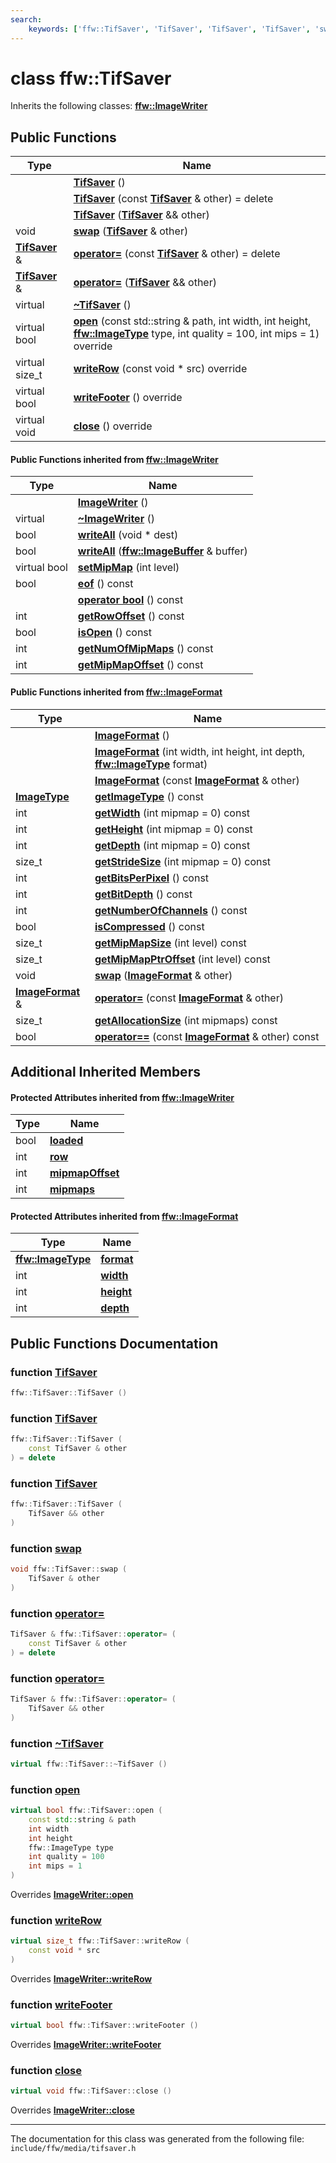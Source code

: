 ```yaml
---
search:
    keywords: ['ffw::TifSaver', 'TifSaver', 'TifSaver', 'TifSaver', 'swap', 'operator=', 'operator=', '~TifSaver', 'open', 'writeRow', 'writeFooter', 'close', 'ImageWriter', '~ImageWriter', 'open', 'close', 'writeRow', 'writeAll', 'writeAll', 'setMipMap', 'writeFooter', 'eof', 'operator bool', 'getRowOffset', 'isOpen', 'getNumOfMipMaps', 'getMipMapOffset', 'ImageFormat', 'ImageFormat', 'ImageFormat', 'getImageType', 'getWidth', 'getHeight', 'getDepth', 'getStrideSize', 'getBitsPerPixel', 'getBitDepth', 'getNumberOfChannels', 'isCompressed', 'getMipMapSize', 'getMipMapPtrOffset', 'swap', 'operator=', 'getAllocationSize', 'operator==']
---
```


# class ffw::TifSaver



Inherits the following classes: **[ffw::ImageWriter](classffw_1_1_image_writer.md)**

## Public Functions

|Type|Name|
|-----|-----|
||[**TifSaver**](classffw_1_1_tif_saver.md#1a289e655d285120c39e9339eb6e36f402) () |
||[**TifSaver**](classffw_1_1_tif_saver.md#1ab2c55111cdfebb285f1820229099d9eb) (const **[TifSaver](classffw_1_1_tif_saver.md)** & other) = delete |
||[**TifSaver**](classffw_1_1_tif_saver.md#1ade76a64ac70abdb28a1adc0d7511556c) (**[TifSaver](classffw_1_1_tif_saver.md)** && other) |
|void|[**swap**](classffw_1_1_tif_saver.md#1a032dab91333a6fa19e32a3e09c98399f) (**[TifSaver](classffw_1_1_tif_saver.md)** & other) |
|**[TifSaver](classffw_1_1_tif_saver.md)** &|[**operator=**](classffw_1_1_tif_saver.md#1aeb6fad00b094d64884e43c4c3d457dd7) (const **[TifSaver](classffw_1_1_tif_saver.md)** & other) = delete |
|**[TifSaver](classffw_1_1_tif_saver.md)** &|[**operator=**](classffw_1_1_tif_saver.md#1aa52ff6d1e0b00827cf5f8c90fb974347) (**[TifSaver](classffw_1_1_tif_saver.md)** && other) |
|virtual |[**~TifSaver**](classffw_1_1_tif_saver.md#1a693fec65b353a7d66af426537858f5ae) () |
|virtual bool|[**open**](classffw_1_1_tif_saver.md#1a698c92b23f86aa12500d322729e11768) (const std::string & path, int width, int height, **[ffw::ImageType](namespaceffw.md#1a92226423d9aa0edfe0ca1dde2141e028)** type, int quality = 100, int mips = 1) override |
|virtual size\_t|[**writeRow**](classffw_1_1_tif_saver.md#1a32e9a9fc61d03d0d66eb0ff7d95dd824) (const void \* src) override |
|virtual bool|[**writeFooter**](classffw_1_1_tif_saver.md#1ab7098f95c4280a8a318fc802436c904c) () override |
|virtual void|[**close**](classffw_1_1_tif_saver.md#1aaa90881de76dc35ec72708dd81e9f88c) () override |


#### Public Functions inherited from [ffw::ImageWriter](classffw_1_1_image_writer.md)

|Type|Name|
|-----|-----|
||[**ImageWriter**](classffw_1_1_image_writer.md#1a0fd08e680ce039ae73f95aee64496987) () |
|virtual |[**~ImageWriter**](classffw_1_1_image_writer.md#1ace63bec05eb60104b74de3a870eec386) () |
|bool|[**writeAll**](classffw_1_1_image_writer.md#1a95934c31ae9550a2a0a57c2b352a80bc) (void \* dest) |
|bool|[**writeAll**](classffw_1_1_image_writer.md#1ac1271761a010069b418d157e7ea4cea3) (**[ffw::ImageBuffer](classffw_1_1_image_buffer.md)** & buffer) |
|virtual bool|[**setMipMap**](classffw_1_1_image_writer.md#1ac261ab25f1985989831105d3cbcf81e8) (int level) |
|bool|[**eof**](classffw_1_1_image_writer.md#1a5b1c288ec150d346cf0b15cb59f2d61f) () const |
||[**operator bool**](classffw_1_1_image_writer.md#1ab54e10e6ab91958cee30ddfd7949830a) () const |
|int|[**getRowOffset**](classffw_1_1_image_writer.md#1a65502c51bc454d2829ce3482d206a1e8) () const |
|bool|[**isOpen**](classffw_1_1_image_writer.md#1afc935a20677f4f310088dc831b302eb3) () const |
|int|[**getNumOfMipMaps**](classffw_1_1_image_writer.md#1a5caee208812977bba6514290f10acbba) () const |
|int|[**getMipMapOffset**](classffw_1_1_image_writer.md#1a093d6cc0ba73b35b3741167a362c47a4) () const |


#### Public Functions inherited from [ffw::ImageFormat](classffw_1_1_image_format.md)

|Type|Name|
|-----|-----|
||[**ImageFormat**](classffw_1_1_image_format.md#1a5c2552e2129595fdb74923e00f3f51e1) () |
||[**ImageFormat**](classffw_1_1_image_format.md#1a0d214d9324cce891461d07b30be64c34) (int width, int height, int depth, **[ffw::ImageType](namespaceffw.md#1a92226423d9aa0edfe0ca1dde2141e028)** format) |
||[**ImageFormat**](classffw_1_1_image_format.md#1a292f274f857b9da281b9ccb17d07b9ef) (const **[ImageFormat](classffw_1_1_image_format.md)** & other) |
|**[ImageType](namespaceffw.md#1a92226423d9aa0edfe0ca1dde2141e028)**|[**getImageType**](classffw_1_1_image_format.md#1a1bb0e2d7c7916dc840516e97b0fe27d1) () const |
|int|[**getWidth**](classffw_1_1_image_format.md#1af8aa5a20fe893f3289a26b1bc52c1a43) (int mipmap = 0) const |
|int|[**getHeight**](classffw_1_1_image_format.md#1a73e22a919bf12a2207d65496398a6a5f) (int mipmap = 0) const |
|int|[**getDepth**](classffw_1_1_image_format.md#1ae162bf4b48f3dd2e2d7739c927a779b8) (int mipmap = 0) const |
|size\_t|[**getStrideSize**](classffw_1_1_image_format.md#1a55de6ea2325fc284e2fbd027146a53ee) (int mipmap = 0) const |
|int|[**getBitsPerPixel**](classffw_1_1_image_format.md#1a4926378546cb727ad4930fa5797ddd83) () const |
|int|[**getBitDepth**](classffw_1_1_image_format.md#1a07c9771437ef7bfaabe3f51164a99eac) () const |
|int|[**getNumberOfChannels**](classffw_1_1_image_format.md#1a388b531a9ea109266cfc2509e79f6751) () const |
|bool|[**isCompressed**](classffw_1_1_image_format.md#1a6c4430f5cfc51120bfc04008bcdb6210) () const |
|size\_t|[**getMipMapSize**](classffw_1_1_image_format.md#1ac8967d7bd7b6b300e2a8c3ff6b6dfd88) (int level) const |
|size\_t|[**getMipMapPtrOffset**](classffw_1_1_image_format.md#1a95be015bde6130bcf6d27472b74f555e) (int level) const |
|void|[**swap**](classffw_1_1_image_format.md#1a1f855dd5b248274b53766a81102d583d) (**[ImageFormat](classffw_1_1_image_format.md)** & other) |
|**[ImageFormat](classffw_1_1_image_format.md)** &|[**operator=**](classffw_1_1_image_format.md#1a69b46ddfe7e8768658602003530bac23) (const **[ImageFormat](classffw_1_1_image_format.md)** & other) |
|size\_t|[**getAllocationSize**](classffw_1_1_image_format.md#1a6e0eb8d724ec7ee0195ee8f25cf92ff3) (int mipmaps) const |
|bool|[**operator==**](classffw_1_1_image_format.md#1a859ea5ac46aee7a01817dcaca12a18bd) (const **[ImageFormat](classffw_1_1_image_format.md)** & other) const |


## Additional Inherited Members

#### Protected Attributes inherited from [ffw::ImageWriter](classffw_1_1_image_writer.md)

|Type|Name|
|-----|-----|
|bool|[**loaded**](classffw_1_1_image_writer.md#1a4d09307b38ab24200f4c48acf7388f02)|
|int|[**row**](classffw_1_1_image_writer.md#1af45929e45e8a77eafd5385f6e0ec0a1e)|
|int|[**mipmapOffset**](classffw_1_1_image_writer.md#1a5818fb22b1bea07fdf05dbd24d9aa15e)|
|int|[**mipmaps**](classffw_1_1_image_writer.md#1afa8dd4585158b44e4719b20358966328)|


#### Protected Attributes inherited from [ffw::ImageFormat](classffw_1_1_image_format.md)

|Type|Name|
|-----|-----|
|**[ffw::ImageType](namespaceffw.md#1a92226423d9aa0edfe0ca1dde2141e028)**|[**format**](classffw_1_1_image_format.md#1a00569cba5e7d8df7582554718f908d7e)|
|int|[**width**](classffw_1_1_image_format.md#1a1a26d9b05851d073858b34ccabc40a79)|
|int|[**height**](classffw_1_1_image_format.md#1a7c62585ac46e6fc7c3fe6efab59cfd4c)|
|int|[**depth**](classffw_1_1_image_format.md#1a128894191ad04073b44663b8541f97aa)|


## Public Functions Documentation

### function <a id="1a289e655d285120c39e9339eb6e36f402" href="#1a289e655d285120c39e9339eb6e36f402">TifSaver</a>

```cpp
ffw::TifSaver::TifSaver ()
```



### function <a id="1ab2c55111cdfebb285f1820229099d9eb" href="#1ab2c55111cdfebb285f1820229099d9eb">TifSaver</a>

```cpp
ffw::TifSaver::TifSaver (
    const TifSaver & other
) = delete
```



### function <a id="1ade76a64ac70abdb28a1adc0d7511556c" href="#1ade76a64ac70abdb28a1adc0d7511556c">TifSaver</a>

```cpp
ffw::TifSaver::TifSaver (
    TifSaver && other
)
```



### function <a id="1a032dab91333a6fa19e32a3e09c98399f" href="#1a032dab91333a6fa19e32a3e09c98399f">swap</a>

```cpp
void ffw::TifSaver::swap (
    TifSaver & other
)
```



### function <a id="1aeb6fad00b094d64884e43c4c3d457dd7" href="#1aeb6fad00b094d64884e43c4c3d457dd7">operator=</a>

```cpp
TifSaver & ffw::TifSaver::operator= (
    const TifSaver & other
) = delete
```



### function <a id="1aa52ff6d1e0b00827cf5f8c90fb974347" href="#1aa52ff6d1e0b00827cf5f8c90fb974347">operator=</a>

```cpp
TifSaver & ffw::TifSaver::operator= (
    TifSaver && other
)
```



### function <a id="1a693fec65b353a7d66af426537858f5ae" href="#1a693fec65b353a7d66af426537858f5ae">~TifSaver</a>

```cpp
virtual ffw::TifSaver::~TifSaver ()
```



### function <a id="1a698c92b23f86aa12500d322729e11768" href="#1a698c92b23f86aa12500d322729e11768">open</a>

```cpp
virtual bool ffw::TifSaver::open (
    const std::string & path
    int width
    int height
    ffw::ImageType type
    int quality = 100
    int mips = 1
)
```

Overrides **[ImageWriter::open](classffw_1_1_image_writer.md#1ab549a1367fdab422ff4c6b41f3e91f15)**


### function <a id="1a32e9a9fc61d03d0d66eb0ff7d95dd824" href="#1a32e9a9fc61d03d0d66eb0ff7d95dd824">writeRow</a>

```cpp
virtual size_t ffw::TifSaver::writeRow (
    const void * src
)
```

Overrides **[ImageWriter::writeRow](classffw_1_1_image_writer.md#1ae3ab21e0cae7dc204aeebdf4ef58337d)**


### function <a id="1ab7098f95c4280a8a318fc802436c904c" href="#1ab7098f95c4280a8a318fc802436c904c">writeFooter</a>

```cpp
virtual bool ffw::TifSaver::writeFooter ()
```

Overrides **[ImageWriter::writeFooter](classffw_1_1_image_writer.md#1a38a3ee7a3c1580737c141ffd2569f75d)**


### function <a id="1aaa90881de76dc35ec72708dd81e9f88c" href="#1aaa90881de76dc35ec72708dd81e9f88c">close</a>

```cpp
virtual void ffw::TifSaver::close ()
```

Overrides **[ImageWriter::close](classffw_1_1_image_writer.md#1a0b18fcad15107286a29b65b6b88fb20b)**




----------------------------------------
The documentation for this class was generated from the following file: `include/ffw/media/tifsaver.h`
